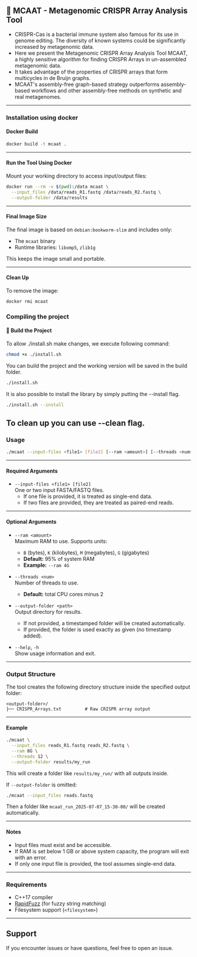 ## 🧬 MCAAT - Metagenomic CRISPR Array Analysis Tool

- CRISPR-Cas is a bacterial immune system also famous for its use in genome editing. The diversity of known systems could be significantly increased by metagenomic data. 
- Here we present the Metagenomic CRISPR Array Analysis Tool MCAAT, a highly sensitive algorithm for finding CRISPR Arrays in un-assembled metagenomic data. 
- It takes advantage of the properties of CRISPR arrays that form multicycles in de Bruijn graphs. 
- MCAAT's assembly-free graph-based strategy outperforms assembly-based workflows and other assembly-free methods on synthetic and real metagenomes. 
---

### Installation using docker
#### Docker Build

```bash
docker build -t mcaat .
```

---

#### Run the Tool Using Docker

Mount your working directory to access input/output files:

```bash
docker run --rm -v $(pwd):/data mcaat \
  --input_files /data/reads_R1.fastq /data/reads_R2.fastq \
  --output-folder /data/results
```

---

#### Final Image Size

The final image is based on `debian:bookworm-slim` and includes only:

- The `mcaat` binary
- Runtime libraries: `libomp5`, `zlib1g`

This keeps the image small and portable.

---

#### Clean Up

To remove the image:

```bash
docker rmi mcaat
```

### Compiling the project

#### 🔧 Build the Project
To allow ./install.sh make changes, we execute following command:
```bash
chmod +x ./install.sh
```
You can build the project and the working version will be saved in the build folder.
```bash
./install.sh
```
It is also possible to install the library by simply putting the --install flag.
```bash
./install.sh --install
```
To clean up you can use --clean flag.
---


### Usage

```bash
./mcaat --input-files <file1> [file2] [--ram <amount>] [--threads <num>] [--output-folder <path>] [--help]
```

---

#### Required Arguments

- `--input-files <file1> [file2]`  
  One or two input FASTA/FASTQ files.  
  - If one file is provided, it is treated as single-end data.  
  - If two files are provided, they are treated as paired-end reads.

---

#### Optional Arguments

- `--ram <amount>`  
  Maximum RAM to use. Supports units:  
  - `B` (bytes), `K` (kilobytes), `M` (megabytes), `G` (gigabytes)  
  - **Default:** 95% of system RAM  
  - **Example:** `--ram 4G`

- `--threads <num>`  
  Number of threads to use.  
  - **Default:** total CPU cores minus 2

- `--output-folder <path>`  
  Output directory for results.  
  - If not provided, a timestamped folder will be created automatically.  
  - If provided, the folder is used exactly as given (no timestamp added).

- `--help`, `-h`  
  Show usage information and exit.

---

### Output Structure

The tool creates the following directory structure inside the specified output folder:

```
<output-folder>/
├── CRISPR_Arrays.txt         # Raw CRISPR array output
```

---

#### Example

```bash
./mcaat \
  --input_files reads_R1.fastq reads_R2.fastq \
  --ram 8G \
  --threads 12 \
  --output-folder results/my_run
```

This will create a folder like `results/my_run/` with all outputs inside.

If `--output-folder` is omitted:

```bash
./mcaat --input_files reads.fastq
```

Then a folder like `mcaat_run_2025-07-07_15-30-00/` will be created automatically.

---

#### Notes

- Input files must exist and be accessible.
- If RAM is set below 1 GB or above system capacity, the program will exit with an error.
- If only one input file is provided, the tool assumes single-end data.

---

### Requirements

- C++17 compiler
- [RapidFuzz](https://github.com/maxbachmann/rapidfuzz-cpp) (for fuzzy string matching)
- Filesystem support (`<filesystem>`)

---

## Support

If you encounter issues or have questions, feel free to open an issue.
